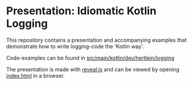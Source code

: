 # Presentation: Idiomatic Kotlin Logging

This repository contains a presentation and accompanying examples that demonstrate how to write logging-code the 'Kotlin
way'.

Code-examples can be found in [src/main/kotlin/dev/hertlein/logging](src/main/kotlin/dev/hertlein/logging)

The presentation is made with [reveal.js](https://revealjs.com/) and can be viewed by
opening [index.html](docs/presentation/index.html)
in a browser.
